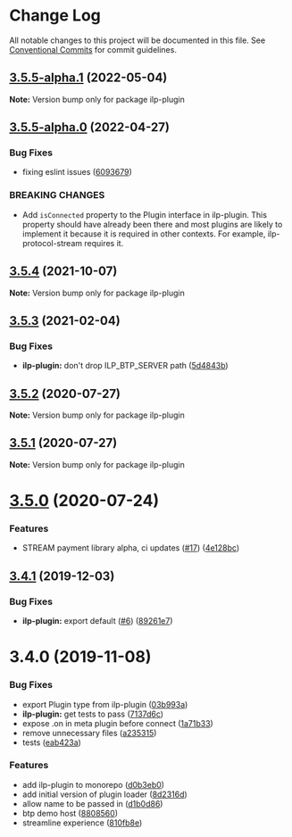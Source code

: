 # Change Log

All notable changes to this project will be documented in this file.
See [Conventional Commits](https://conventionalcommits.org) for commit guidelines.

## [3.5.5-alpha.1](https://github.com/interledgerjs/interledgerjs/compare/ilp-plugin@3.5.5-alpha.0...ilp-plugin@3.5.5-alpha.1) (2022-05-04)

**Note:** Version bump only for package ilp-plugin





## [3.5.5-alpha.0](https://github.com/interledgerjs/interledgerjs/compare/ilp-plugin@3.5.4...ilp-plugin@3.5.5-alpha.0) (2022-04-27)


### Bug Fixes

* fixing eslint issues ([6093679](https://github.com/interledgerjs/interledgerjs/commit/6093679060d9f27911e2fd3f0dbbf15ebae6f538))


### BREAKING CHANGES

* Add `isConnected` property to the Plugin interface in ilp-plugin. This property should have already been there and most plugins are likely to implement it because it is required in other contexts. For example, ilp-protocol-stream requires it.





## [3.5.4](https://github.com/interledgerjs/interledgerjs/compare/ilp-plugin@3.5.3...ilp-plugin@3.5.4) (2021-10-07)

**Note:** Version bump only for package ilp-plugin

## [3.5.3](https://github.com/interledgerjs/interledgerjs/compare/ilp-plugin@3.5.2...ilp-plugin@3.5.3) (2021-02-04)

### Bug Fixes

- **ilp-plugin:** don't drop ILP_BTP_SERVER path ([5d4843b](https://github.com/interledgerjs/interledgerjs/commit/5d4843b947c8b1bb4237ff83083c084b71620a52))

## [3.5.2](https://github.com/interledgerjs/interledgerjs/compare/ilp-plugin@3.5.1...ilp-plugin@3.5.2) (2020-07-27)

**Note:** Version bump only for package ilp-plugin

## [3.5.1](https://github.com/interledgerjs/interledgerjs/compare/ilp-plugin@3.5.0...ilp-plugin@3.5.1) (2020-07-27)

**Note:** Version bump only for package ilp-plugin

# [3.5.0](https://github.com/interledgerjs/interledgerjs/compare/ilp-plugin@3.4.1...ilp-plugin@3.5.0) (2020-07-24)

### Features

- STREAM payment library alpha, ci updates ([#17](https://github.com/interledgerjs/interledgerjs/issues/17)) ([4e128bc](https://github.com/interledgerjs/interledgerjs/commit/4e128bcee372144c1324a73e8b51223a0b133f2e))

## [3.4.1](https://github.com/interledgerjs/interledgerjs/compare/ilp-plugin@3.4.0...ilp-plugin@3.4.1) (2019-12-03)

### Bug Fixes

- **ilp-plugin:** export default ([#6](https://github.com/interledgerjs/interledgerjs/issues/6)) ([89261e7](https://github.com/interledgerjs/interledgerjs/commit/89261e7))

# 3.4.0 (2019-11-08)

### Bug Fixes

- export Plugin type from ilp-plugin ([03b993a](https://github.com/interledgerjs/interledgerjs/commit/03b993a))
- **ilp-plugin:** get tests to pass ([7137d6c](https://github.com/interledgerjs/interledgerjs/commit/7137d6c))
- expose .on in meta plugin before connect ([1a71b33](https://github.com/interledgerjs/interledgerjs/commit/1a71b33))
- remove unnecessary files ([a235315](https://github.com/interledgerjs/interledgerjs/commit/a235315))
- tests ([eab423a](https://github.com/interledgerjs/interledgerjs/commit/eab423a))

### Features

- add ilp-plugin to monorepo ([d0b3eb0](https://github.com/interledgerjs/interledgerjs/commit/d0b3eb0))
- add initial version of plugin loader ([8d2316d](https://github.com/interledgerjs/interledgerjs/commit/8d2316d))
- allow name to be passed in ([d1b0d86](https://github.com/interledgerjs/interledgerjs/commit/d1b0d86))
- btp demo host ([8808560](https://github.com/interledgerjs/interledgerjs/commit/8808560))
- streamline experience ([810fb8e](https://github.com/interledgerjs/interledgerjs/commit/810fb8e))
